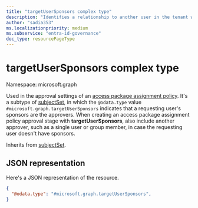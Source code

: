 ```yaml
---
title: "targetUserSponsors complex type"
description: "Identifies a relationship to another user in the tenant who will be allowed as approver."
author: "sadia353"
ms.localizationpriority: medium
ms.subservice: "entra-id-governance"
doc_type: resourcePageType
---
```


# targetUserSponsors complex type

Namespace: microsoft.graph

Used in the approval settings of an [access package assignment policy](accesspackageassignmentpolicy.md).
It's a subtype of [subjectSet](subjectset.md), in which the `@odata.type` value `#microsoft.graph.targetUserSponsors` indicates that a requesting user's sponsors are the approvers. When creating an access package assignment policy approval stage with **targetUserSponsors**, also include another approver, such as a single user or group member, in case the requesting user doesn't have sponsors.

Inherits from [subjectSet](subjectset.md).

## JSON representation

Here's a JSON representation of the resource.
<!-- {
  "blockType": "resource",
  "@odata.type": "microsoft.graph.targetUserSponsors"
}
-->
``` json
{
  "@odata.type": "#microsoft.graph.targetUserSponsors",
}
```
